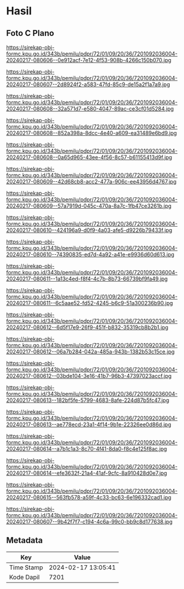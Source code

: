 # Hasil

## Foto C Plano

https://sirekap-obj-formc.kpu.go.id/343b/pemilu/pdpr/72/01/09/20/36/7201092036004-20240217-080606--0e912acf-7e12-4f53-908b-4266c150b070.jpg

https://sirekap-obj-formc.kpu.go.id/343b/pemilu/pdpr/72/01/09/20/36/7201092036004-20240217-080607--2d8924f2-a583-47fd-85c9-de15a2f1a7a9.jpg

https://sirekap-obj-formc.kpu.go.id/343b/pemilu/pdpr/72/01/09/20/36/7201092036004-20240217-080608--32a571d7-e580-4047-89ac-ce3cf01d5284.jpg

https://sirekap-obj-formc.kpu.go.id/343b/pemilu/pdpr/72/01/09/20/36/7201092036004-20240217-080608--852a398a-8dcc-4e40-a609-ea31489e6bd9.jpg

https://sirekap-obj-formc.kpu.go.id/343b/pemilu/pdpr/72/01/09/20/36/7201092036004-20240217-080608--0a65d965-43ee-4f56-8c57-b61155413d9f.jpg

https://sirekap-obj-formc.kpu.go.id/343b/pemilu/pdpr/72/01/09/20/36/7201092036004-20240217-080609--42d68cb8-acc2-477a-906c-ee43956d4767.jpg

https://sirekap-obj-formc.kpu.go.id/343b/pemilu/pdpr/72/01/09/20/36/7201092036004-20240217-080609--57a7919d-045c-470a-8a7c-1fb47ce3261b.jpg

https://sirekap-obj-formc.kpu.go.id/343b/pemilu/pdpr/72/01/09/20/36/7201092036004-20240217-080610--424196a9-d0f9-4a03-afe5-d9226b79433f.jpg

https://sirekap-obj-formc.kpu.go.id/343b/pemilu/pdpr/72/01/09/20/36/7201092036004-20240217-080610--74390835-ed7d-4a92-a41e-e9936d60d613.jpg

https://sirekap-obj-formc.kpu.go.id/343b/pemilu/pdpr/72/01/09/20/36/7201092036004-20240217-080611--1a13c4ed-f8f4-4c7b-8b73-66739bf9fa49.jpg

https://sirekap-obj-formc.kpu.go.id/343b/pemilu/pdpr/72/01/09/20/36/7201092036004-20240217-080611--6c5aae52-fd52-4245-b6c9-51a300236b90.jpg

https://sirekap-obj-formc.kpu.go.id/343b/pemilu/pdpr/72/01/09/20/36/7201092036004-20240217-080612--6d5f17e9-26f9-451f-b832-35319cb8b2b1.jpg

https://sirekap-obj-formc.kpu.go.id/343b/pemilu/pdpr/72/01/09/20/36/7201092036004-20240217-080612--06a7b284-042a-485a-943b-1382b53c15ce.jpg

https://sirekap-obj-formc.kpu.go.id/343b/pemilu/pdpr/72/01/09/20/36/7201092036004-20240217-080612--03bde104-3e16-41b7-96b3-47397023accf.jpg

https://sirekap-obj-formc.kpu.go.id/343b/pemilu/pdpr/72/01/09/20/36/7201092036004-20240217-080613--182bf5fe-5799-4683-8afe-224d87b5fc47.jpg

https://sirekap-obj-formc.kpu.go.id/343b/pemilu/pdpr/72/01/09/20/36/7201092036004-20240217-080613--ae778ecd-23a1-4f14-9b1e-22326ee0d86d.jpg

https://sirekap-obj-formc.kpu.go.id/343b/pemilu/pdpr/72/01/09/20/36/7201092036004-20240217-080614--a7b1c1a3-8c70-4f41-8da0-f8c4e125f8ac.jpg

https://sirekap-obj-formc.kpu.go.id/343b/pemilu/pdpr/72/01/09/20/36/7201092036004-20240217-080614--efe3632f-21a4-41af-9cfc-8a910428d0e7.jpg

https://sirekap-obj-formc.kpu.go.id/343b/pemilu/pdpr/72/01/09/20/36/7201092036004-20240217-080615--563fb578-a59f-4c33-bc63-6e196332cad1.jpg

https://sirekap-obj-formc.kpu.go.id/343b/pemilu/pdpr/72/01/09/20/36/7201092036004-20240217-080607--9b42f7f7-c194-4c6a-99c0-bb9c8d177638.jpg


## Metadata

| Key        | Value               |
| ---------- | ------------------- |
| Time Stamp | 2024-02-17 13:05:41 |
| Kode Dapil | 7201                |



